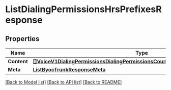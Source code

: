 # ListDialingPermissionsHrsPrefixesResponse

## Properties

Name | Type | Description | Notes
------------ | ------------- | ------------- | -------------
**Content** | [**[]VoiceV1DialingPermissionsDialingPermissionsCountryDialingPermissionsHrsPrefixes**](voice.v1.dialing_permissions.dialing_permissions_country.dialing_permissions_hrs_prefixes.md) |  |[optional] 
**Meta** | [**ListByocTrunkResponseMeta**](ListByocTrunkResponse_meta.md) |  |[optional] 

[[Back to Model list]](../README.md#documentation-for-models) [[Back to API list]](../README.md#documentation-for-api-endpoints) [[Back to README]](../README.md)


